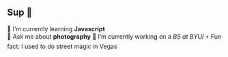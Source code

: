 ## Sup 👋
🌱 I’m currently learning **Javascript**<br>
💬 Ask me about **photography**
🔭 I’m currently working on a _BS at BYUI_
⚡ Fun fact: I used to do street magic in Vegas

<!--
**utahphotohunter/utahphotohunter** is a ✨ _special_ ✨ repository because its `README.md` (this file) appears on your GitHub profile.

Here are some ideas to get you started:

- 🔭 I’m currently working on ...
- 🌱 I’m currently learning ...
- 👯 I’m looking to collaborate on ...
- 🤔 I’m looking for help with ...
- 💬 Ask me about ...
- 📫 How to reach me: ...
- 😄 Pronouns: ...
- ⚡ Fun fact: ...
-->
